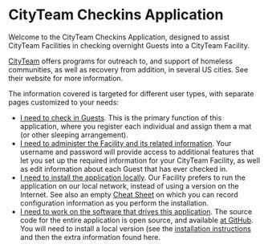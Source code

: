 # CityTeam Checkins Application

Welcome to the CityTeam Checkins Application, designed to assist CityTeam
Facilities in checking overnight Guests into a CityTeam Facility.

[CityTeam](https://cityteam.org) offers programs for outreach to, and
support of homeless communities, as well as recovery from addition,
in several US cities.  See their website for more information.

The information covered is targeted for different user types, with
separate pages customized to your needs:

* [I need to check in Guests](./USER.md).  This is the primary function
  of this application, where you register each individual and assign
  them a mat (or other sleeping arrangement).
* [I need to administer the Facility and its related information](./ADMIN.md). 
  Your username and password will provide access to additional features that
  let you set up the required information for your CityTeam Facility, 
  as well as edit information about each Guest that has ever checked in.
* [I need to install the application locally](./INSTALL.md).  Our Facility
  prefers to run the application on our local network, instead of using
  a version on the Internet.  See also an empty
  [Cheat Sheet](./CHEATSHEET.md) on which you can record configuration
  information as you perform the installation.
* [I need to work on the software that drives this application](./DEVELOP.md).
  The source code for the entire application is open source, and available
  [at GitHub](https://cityteam.github.com/checkins).  You will need to install
  a local version (see the [installation instructions](./INSTALL.md) and
  then the extra information found here.
